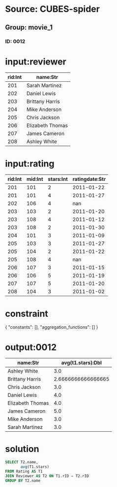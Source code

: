 # Source: CUBES-spider
## Group: movie_1
### ID: 0012

# input:reviewer

| rid:Int | name:Str |
|---|---|
| 201 | Sarah Martinez |
| 202 | Daniel Lewis |
| 203 | Brittany Harris |
| 204 | Mike Anderson |
| 205 | Chris Jackson |
| 206 | Elizabeth Thomas |
| 207 | James Cameron |
| 208 | Ashley White |

# input:rating

| rid:Int | mid:Int | stars:Int | ratingdate:Str |
|---|---|---|---|
| 201 | 101 | 2 | 2011-01-22 |
| 201 | 101 | 4 | 2011-01-27 |
| 202 | 106 | 4 | nan |
| 203 | 103 | 2 | 2011-01-20 |
| 203 | 108 | 4 | 2011-01-12 |
| 203 | 108 | 2 | 2011-01-30 |
| 204 | 101 | 3 | 2011-01-09 |
| 205 | 103 | 3 | 2011-01-27 |
| 205 | 104 | 2 | 2011-01-22 |
| 205 | 108 | 4 | nan |
| 206 | 107 | 3 | 2011-01-15 |
| 206 | 106 | 5 | 2011-01-19 |
| 207 | 107 | 5 | 2011-01-20 |
| 208 | 104 | 3 | 2011-01-02 |

# constraint

{
  "constants": [],
  "aggregation_functions": []
}

# output:0012

| name:Str | avg(t1.stars):Dbl |
|---|---|
| Ashley White | 3.0 |
| Brittany Harris | 2.6666666666666665 |
| Chris Jackson | 3.0 |
| Daniel Lewis | 4.0 |
| Elizabeth Thomas | 4.0 |
| James Cameron | 5.0 |
| Mike Anderson | 3.0 |
| Sarah Martinez | 3.0 |

# solution

```sql
SELECT T2.name,
       avg(T1.stars)
FROM Rating AS T1
JOIN Reviewer AS T2 ON T1.rID = T2.rID
GROUP BY T2.name
```
